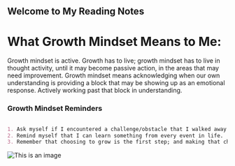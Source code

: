 ## Welcome to My Reading Notes

# What Growth Mindset Means to Me:

Growth mindset is active. Growth has to live; growth mindset has to live in thought activity, until it may become passive action, in the areas that may need improvement. Growth mindset means acknowledging when our own understanding is providing a block that may be showing up as an emotional response. Actively working past that block in understanding.

### **Growth Mindset Reminders** 



```markdown

1. Ask myself if I encountered a challenge/obstacle that I walked away from that I could have used for growth?
2. Remind myself that I can learn something from every event in life.
3. Remember that choosing to grow is the first step; and making that choice everyday.

```

![This is an image](https://dlz2hpu0l8fq9.cloudfront.net/5ejpilqngbch.png)

 
